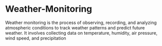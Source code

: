 # Weather-Monitoring
Weather monitoring is the process of observing, recording, and analyzing atmospheric conditions to track weather patterns and predict future weather. It involves collecting data on temperature, humidity, air pressure, wind speed, and precipitation
